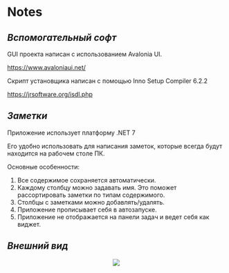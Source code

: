 # Notes
## *Вспомогательный софт*

GUI проекта написан с использованием Avalonia UI.

https://www.avaloniaui.net/

Скрипт установщика написан с помощью Inno Setup Compiler 6.2.2

https://jrsoftware.org/isdl.php

## *Заметки*
Приложение использует платформу .NET 7

Его удобно использовать для написания заметок, которые всегда будут находится на рабочем столе ПК. 

Основные особенности:
1. Все содержимое сохраняется автоматически.
2. Каждому столбцу можно задавать имя. Это поможет рассортировать заметки по типам содержимого.
3. Столбцы с заметками можно добавлять/удалять.
4. Приложение прописывает себя в автозапуске.
5. Приложение не отображается на панели задач и ведет себя как виджет.

## *Внешний вид*
<p align="center">
  <img src="https://github.com/AndreyAbdulkayumov/Notes/assets/86914394/a3ddf202-974c-4608-877a-a6455fd57983" />
</p>
